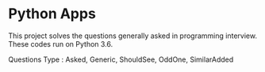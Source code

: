 # Python Apps
This project solves the questions generally asked in programming interview.
These codes run on Python 3.6.

Questions Type : Asked, Generic, ShouldSee, OddOne, SimilarAdded
